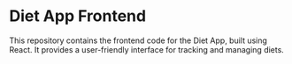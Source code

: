 # Diet App Frontend

This repository contains the frontend code for the Diet App, built using React. It provides a user-friendly interface for tracking and managing diets.

